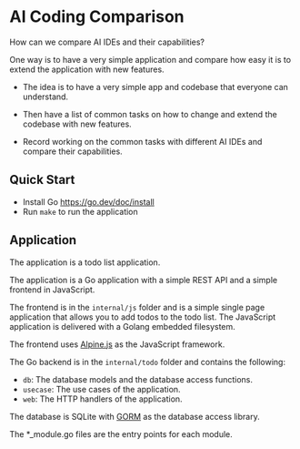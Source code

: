 # AI Coding Comparison

How can we compare AI IDEs and their capabilities?

One way is to have a very simple application and compare how easy it is to
extend the application with new features.

- The idea is to have a very simple app and codebase that everyone can 
understand.

- Then have a list of common tasks on how to change and extend the codebase
with new features.

- Record working on the common tasks with different AI IDEs and compare their
capabilities.

## Quick Start

- Install Go https://go.dev/doc/install
- Run `make` to run the application

## Application

The application is a todo list application.

The application is a Go application with a simple REST API and a simple
frontend in JavaScript. 

The frontend is in the `internal/js` folder and is a simple single page
application that allows you to add todos to the todo list. The JavaScript
application is delivered with a Golang embedded filesystem.

The frontend uses [Alpine.js](https://alpinejs.dev/) as the JavaScript framework.

The Go backend is in the `internal/todo` folder and contains the following:

- `db`: The database models and the database access functions. 
- `usecase`: The use cases of the application.
- `web`: The HTTP handlers of the application.

The database is SQLite with [GORM](https://gorm.io/) as the database access library.

The *_module.go files are the entry points for each module.

